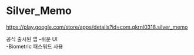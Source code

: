 # Silver_Memo
https://play.google.com/store/apps/details?id=com.qkrnl0318.silver_memo

공식 출시된 앱
-쉬운 UI\
-Biometric 패스워드 사용
